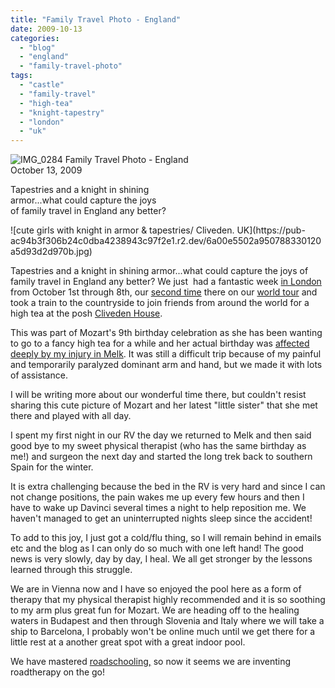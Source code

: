 ```yaml
---
title: "Family Travel Photo - England"
date: 2009-10-13
categories: 
  - "blog"
  - "england"
  - "family-travel-photo"
tags: 
  - "castle"
  - "family-travel"
  - "high-tea"
  - "knight-tapestry"
  - "london"
  - "uk"
---
```


 ![IMG_0284](https://pub-ac94b3f306b24c0dba4238943c97f2e1.r2.dev/6a00e5502a950788330120a5d927bb970b.jpg) Family Travel Photo - England  
October 13, 2009

Tapestries and a knight in shining  
armor...what could capture the joys  
of family travel in England any better?

<!--more--> ![cute girls with knight in armor & tapestries/ Cliveden. UK](https://pub-ac94b3f306b24c0dba4238943c97f2e1.r2.dev/6a00e5502a950788330120a5d93d2d970b.jpg)  

Tapestries and a knight in shining armor...what could capture the joys of family travel in England any better? We just  had a fantastic week [in London](https://pub-ac94b3f306b24c0dba4238943c97f2e1.r2.dev/2009/10/-roomorama-short-term-rentals-usa-london-budget-hotel-apartments-.html#more) from October 1st through 8th, our [second time](https://pub-ac94b3f306b24c0dba4238943c97f2e1.r2.dev/2009/07/family-travel-photoengland-globe-theatre-king-lear.html) there on our [world tour](http://www.youtube.com/watch?v=wn9rDTZj-m4) and took a train to the countryside to join friends from around the world for a high tea at the posh [Cliveden House](http://en.wikipedia.org/wiki/Cliveden).

This was part of Mozart's 9th birthday celebration as she has been wanting to go to a fancy high tea for a while and her actual birthday was [affected deeply by my injury in Melk](https://pub-ac94b3f306b24c0dba4238943c97f2e1.r2.dev/2009/09/-a-travelers-tragic-tale-handling-travel-disasters-medical-emergency-.html). It was still a difficult trip because of my painful and temporarily paralyzed dominant arm and hand, but we made it with lots of assistance.

I will be writing more about our wonderful time there, but couldn't resist sharing this cute picture of Mozart and her latest "little sister" that she met there and played with all day.

I spent my first night in our RV the day we returned to Melk and then said good bye to my sweet physical therapist (who has the same birthday as me!) and surgeon the next day and started the long trek back to southern Spain for the winter.

It is extra challenging because the bed in the RV is very hard and since I can not change positions, the pain wakes me up every few hours and then I have to wake up Davinci several times a night to help reposition me. We haven't managed to get an uninterrupted nights sleep since the accident!

To add to this joy, I just got a cold/flu thing, so I will remain behind in emails etc and the blog as I can only do so much with one left hand! The good news is very slowly, day by day, I heal. We all get stronger by the lessons learned through this struggle.

We are in Vienna now and I have so enjoyed the pool here as a form of therapy that my physical therapist highly recommended and it is so soothing to my arm plus great fun for Mozart. We are heading off to the healing waters in Budapest and then through Slovenia and Italy where we will take a ship to Barcelona, I probably won't be online much until we get there for a little rest at a another great spot with a great indoor pool.

We have mastered [roadschooling,](https://pub-ac94b3f306b24c0dba4238943c97f2e1.r2.dev/2008/09/pint-sized-pilg.html) so now it seems we are inventing roadtherapy on the go!
